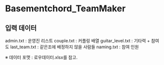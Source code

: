 # B a s e m e n t c h o r d _ T e a m M a k e r 

## 입력 데이터

admin.txt : 운영진 리스트
couple.txt : 커플링 배열
guitar_level.txt : 기타력 + 참여도
last_team.txt : 같은조에 배정하지 않을 사람들
naming.txt : 참여 인원

※ 데이터 포맷 : 로우데이터.xlsx를 참고.

